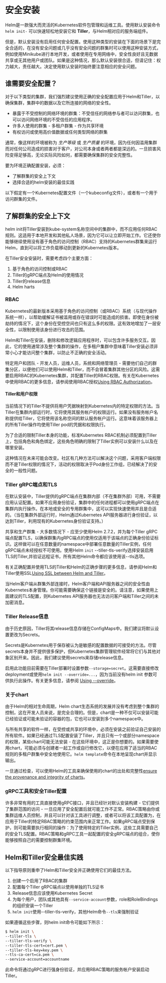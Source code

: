 # 安全安装
Helm是一款强大而灵活的Kubernetes软件包管理和运维工具。使用默认安装命令`helm init-` 可以快速轻松地安装它和 **Tiller**，与Helm相对应的服务端组件。

但是，默认安装没有启用任何安全配置。使用这种类型的安装在下面的场景下是完全合适的，在没有安全问题或几乎没有安全问题的群集时可以使用这种安装方式，例如使用Minikube进行本地开发，或者使用在专用网络中，安全性良好且无数据共享或无其他用户或团队。如果是这种情况，那么默认安装很合适，但请记住：权力越大，责任越大。决定使用默认安装时始终要注意相应的安全问题。

## 谁需要安全配置？
对于以下类型的集群，我们强烈建议使用正确的安全配置应用于Helm和Tiller，以确保集群，集群中的数据以及它所连接的网络的安全性。

- 暴露于不受控制的网络环境的群集：不受信任的网络参与者可以访问群集，也可以访问网络环境的不受信任的应用程序。
- 许多人使用的群集 - 多租户群集 - 作为共享环境
- 有权访问或使用高价值数据或任何类型网络的群集

通常，像这样的环境被称为 _生产等级_ 或 _生产质量_ 的环境，因为任何因滥用集群而对任何公司造成的损害对于客户，对公司本身或者两者都是深远的。一旦损害风险变得足够高，无论实际风险如何，都需要确保集群的安全完整性。

要为环境正确配置安装，必须：

- 了解群集的安全上下文
- 选择合适的helm安装的最佳实践

以下假定有一个Kubernetes配置文件（一个kubeconfig文件），或者有一个用于访问群集的文件。

## 了解群集的安全上下文
helm init将Tiller安装到kube-system名称空间中的集群中，而不应用任何RBAC规则。这适用于本地开发和其他私人场景，因为它可以让立即开始工作。它还使你能够继续使用没有基于角色的访问控制（RBAC）支持的Kubernetes群集来运行Helm，直到可以将工作负载移动到更新的Kubernetes版本。

在Tiller安全安装时，需要考虑四个主要方面：

1. 基于角色的访问控制或RBAC
2. Tiller的gRPC端点及Helm的使用情况
3. Tiller的release信息
4. Helm harts

### RBAC
Kubernetes的最新版本采用基于角色的访问控制（或RBAC）系统（与现代操作系统一样），以帮助缓解证书被滥用或存在错误时可能造成的损害。即使在身份被劫持的情况下，这个身份在受控空间也只有这么多的权限。这有效地增加了一层安全性，以限制使用该身份进行攻击的范围。

Helm和Tiller在安装，删除和修改逻辑应用程序时，可以包含许多服务交互。因此，它的使用通常涉及整个集群的操作，在多租户集群中意味着Tiller安装必须非常小心才能访问整个集群，以防止不正确的安全活动。

特定用户和团队 - 开发人员，运维人员，系统和网络管理员 - 需要他们自己的群集分区，以便他们可以使用Helm和Tiller，而不会冒着集群其他分区的风险。这需要启用RBAC的Kubernetes集群，并配置Tiller的RBAC权限。有关在Kubernetes中使用RBAC的更多信息，请参阅使用RBAC授权[Using RBAC Authorization](rbac-zh_cn.md)。

#### Tiller和用户权限
当前情况下的Tiller不提供将用户凭据映射到Kubernetes内的特定权限的方法。当Tiller在集群内部运行时，它将使用其服务帐户的权限运行。如果没有服务帐户名称提供给Tiller，它将使用该名称空间的默认服务帐户运行。这意味着该服务器上的所有Tiller操作均使用Tiller pod的凭据和权限执行。

为了合适的限制Tiller本身的功能，标准Kubernetes RBAC机制必须配置到Tiller上，包括角色和角色绑定，这些角色明确的限制了Tiller实例可以安装什么以及在哪里安装。

这种情况在未来可能会改变。社区有几种方法可以解决这个问题，采用客户端权限而不是Tiller权限的情况下，活动的权限取决于Pod身份工作组，已经解决了的安全的一般性问题。

### Tiller gRPC端点和TLS
在默认安装中，Tiller提供的gRPC端点在集群内部（不在集群外部）可用，不需要应用认证配置。如果不应用身份验证，集群中的任何进程都可以使用gRPC端点在集群内执行操作。在本地或安全的专用群集中，这可以实现快速使用并且是合适的。（当在集群外部运行时，Helm通过Kubernetes API服务器进行身份验证，以达到Tiller，利用现有的Kubernetes身份验证支持。）

共享和生产群集 - 大多数情况下 - 应至少使用Helm 2.7.2，并为每个Tiller gRPC端点配置TLS，以确保群集内gRPC端点的使用仅适用于该端点的正确身份验证标识。这样做可以在任意数量的namespace中部署任意数量的Tiller实例，任何gRPC端点未经授权不可使用。使用Helm `init` --tiller-tls-verify选择安装启用TLS的Tiller,并验证远程证书，所有其他Helm命令都应该使用该--tls选项。

有关正确配置并使用TLS的Tiller和Helm的正确步骤的更多信息，请参阅Helm和Tiller使用SSL[Using SSL between Helm and Tiller](tiller_ssl.md)。

当Helm客户端从群集外部连接时，Helm客户端和API服务器之间的安全性由Kubernetes本身管理。你可能需要确保这个链接是安全的。请注意，如果使用上面建议的TLS配置，则Kubernetes API服务器也无法访问客户端和Tiller之间的未加密消息。

### Tiller Release信息
由于历史原因，Tiller将其release信息存储在ConfigMaps中。我们建议将默认设置更改为Secrets。

Secrets是Kubernetes用于保存被认为是敏感的配置数据的可接受的方法。尽管secrets本身并不提供很多保护，但Kubernetes集群管理软件经常将它们与其他对象区别开来。因此，我们建议使用secrets来存储release信息。

启用此功能目前需要在Tiller部署时设置参数`--storage=secret`。这需要直接修改deployment或使用`helm init --override=...`，因为当前没有helm init 参数可供执行此操作。有关更多信息，请参阅 [Using --override](install.md#using---override)。

### 关于chart
由于Helm的相对生命周期，Helm chart生态系统的发展并没有考虑到整个集群的控制，这在开发人员来说，是完全合理的。但是，chart是一种不仅可以安装可能已经验证或可能未验证的容器的包，它也可以安装到多个namespace中。

与所有共享的软件一样，在受控或共享的环境中，必须在安装之前验证自己安装的所有软件。如果已经通过TLS配置安装了Tiller，并且只有一个或部分namespace的权限，某些chart可能无法安装 - 在这些环境中，这正是你想要的。如果需要使用chart，可能必须与创建者一起工作或自行修改它，以便在应用了适当的RBAC规则的多租户群集中安全地使用它。`helm template`命令在本地呈现chart并显示输出。

一旦通过检查，可以使用Helm的工具来确保使用的chart的出处和完整性[ensure the provenance and integrity of charts](provenance.md)。

### gRPC工具和安全Tiller配置
许多非常有用的工具直接使用gRPC接口，并且已经针对默认安装构建 - 它们提供了集群范围的访问 - 一旦应用了安全配置后就可能工作不正常。RBAC策略由你或集群运维人员控制，并且可以针对该工具进行调整，或者可以将该工具配置为，在应用于Tiller的特定RBAC策略的约束范围内来正常工作。如果gRPC端点受到保护，则可能需要执行相同的操作：为了使用特定的Tiller实例，这些工具需要自己的安全TLS配置。RBAC策略和gRPC工具一起配置的安全gRPC端点的组合，使你能够按照自己的需要控制群集环境。

## Helm和Tiller安全最佳实践
以下指导原则重申了Helm和Tiller安全并正确使用它们的最佳方法。

1. 创建一个启用了RBAC的集群
2. 配置每个Tiller gRPC端点以使用单独的TLS证书
3. Release信息应该使用Kubernetes Secret
4. 为每个用户，团队或其他具有`--service-account`参数，role和RoleBindings的组织安装一个Tiller
5. `helm init`使用--tiller-tls-verify，其他Helm命令`--tls`来强制验证

如果遵循这些步骤，则helm init命令可能如下所示：

```bash
$ helm init \
--tiller-tls \
--tiller-tls-verify \
--tiller-tls-cert=cert.pem \
--tiller-tls-key=key.pem \
--tls-ca-cert=ca.pem \
--service-account=accountname
```

此命令将通过gRPC进行强身份验证，并应用RBAC策略的服务帐户安装启动Tiller。
